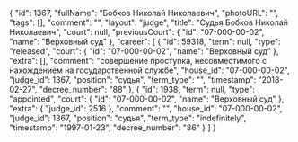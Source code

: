 {
    "id": 1367,
    "fullName": "Бобков Николай Николаевич",
    "photoURL": "",
    "tags": [],
    "comment": "",
    "layout": "judge",
    "title": "Судья Бобков Николай Николаевич",
    "court": null,
    "previousCourt": {
        "id": "07-000-00-02",
        "name": "Верховный суд"
    },
    "career": [
        {
            "id": 59318,
            "term": null,
            "type": "released",
            "court": {
                "id": "07-000-00-02",
                "name": "Верховный суд"
            },
            "extra": [],
            "comment": "совершение проступка, несовместимого с нахождением на государственной службе",
            "house_id": "07-000-00-02",
            "judge_id": 1367,
            "position": "судья",
            "term_type": "",
            "timestamp": "2018-02-27",
            "decree_number": "88"
        },
        {
            "id": 1938,
            "term": null,
            "type": "appointed",
            "court": {
                "id": "07-000-00-02",
                "name": "Верховный суд"
            },
            "extra": {
                "judge_id": 2516
            },
            "comment": "",
            "house_id": "07-000-00-02",
            "judge_id": 1367,
            "position": "судья",
            "term_type": "indefinitely",
            "timestamp": "1997-01-23",
            "decree_number": "86"
        }
    ]
}